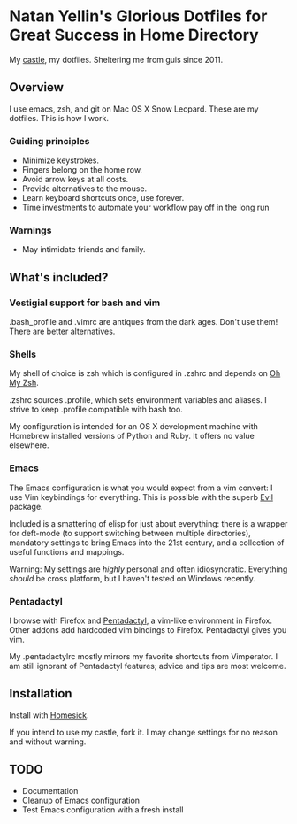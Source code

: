 # Natan Yellin's Glorious Dotfiles for Great Success in Home Directory
My [castle](https://github.com/technicalpickles/homesick), my
dotfiles. Sheltering me from guis since 2011.

## Overview
I use emacs, zsh, and git on Mac OS X Snow Leopard. These are my
dotfiles. This is how I work.

### Guiding principles
* Minimize keystrokes.
* Fingers belong on the home row.
* Avoid arrow keys at all costs.
* Provide alternatives to the mouse.
* Learn keyboard shortcuts once, use forever.
* Time investments to automate your workflow pay off in the long run

### Warnings
* May intimidate friends and family.

## What's included?
### Vestigial support for bash and vim
.bash_profile and .vimrc are antiques from the dark ages. Don't use
them! There are better alternatives.

### Shells
My shell of choice is zsh which is configured in .zshrc and depends
on [Oh My Zsh](https://github.com/robbyrussell/oh-my-zsh).

.zshrc sources .profile, which sets environment variables and aliases.
I strive to keep .profile compatible with bash too.

My configuration is intended for an OS X development machine with
Homebrew installed versions of Python and Ruby. It offers no value
elsewhere.

### Emacs
The Emacs configuration is what you would expect from a vim convert:
I use Vim keybindings for everything. This is possible with the superb
[Evil](https://gitorious.org/evil/pages/Home) package.

Included is a smattering of elisp for just about everything: there is
a wrapper for deft-mode (to support switching between multiple
directories), mandatory settings to bring Emacs into the 21st century,
and a collection of useful functions and mappings.

Warning: My settings are *highly* personal and often idiosyncratic.
Everything *should* be cross platform, but I haven't tested on Windows
recently.

### Pentadactyl
I browse with Firefox and
[Pentadactyl](http://dactyl.sourceforge.net/pentadactyl/), a vim-like
environment in Firefox. Other addons add hardcoded vim bindings to Firefox. Pentadactyl
gives you vim.

My .pentadactylrc mostly mirrors my favorite shortcuts from
Vimperator. I am still ignorant of Pentadactyl features; advice and
tips are most welcome.

## Installation
Install with [Homesick](https://github.com/technicalpickles/homesick).

If you intend to use my castle, fork it. I may change settings for no
reason and without warning.

## TODO
* Documentation
* Cleanup of Emacs configuration
* Test Emacs configuration with a fresh install
